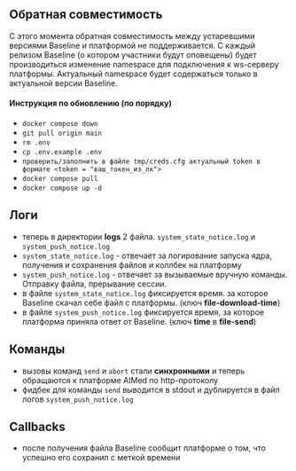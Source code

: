 ## Обратная совместимость
С этого момента обратная совместимость между устаревшими версиями Baseline и платформой не поддерживается.
С каждый релизом Baseline (о котором участники будут оповещены) будет производиться изменение namespace для подключения к ws-серверу платформы. Актуальный namespace будет содержаться только в актуальной версии Baseline.
#### Инструкция по обновлению (по порядку)
- ```docker compose down```
- ```git pull origin main```
- ```rm .env```
- ```cp .env.example .env```
- ```проверить/заполнить в файле tmp/creds.cfg актуальный token в формате <token = "ваш_токен_из_лк">```
- ```docker compose pull```
- ```docker compose up -d```

## Логи
- теперь в директории **logs** 2 файла. ```system_state_notice.log``` и ```system_push_notice.log```
- ```system_state_notice.log``` - отвечает за логирование запуска ядра, получения и сохранения файлов и коллбек на платформу
-   ```system_push_notice.log``` - отвечает за вызываемые вручную команды. Отправку файла, прерывание сессии.
-   в файле ```system_state_notice.log``` фиксируется время. за которое Baseline скачал себе файл с платформы. (ключ **file-download-time**)
-   в файле ```system_push_notice.log``` фиксируется время, за которое платформа приняла ответ от Baseline. (ключ **time** в **file-send**)

## Команды
- вызовы команд ```send``` и ```abort``` стали **синхронными** и теперь обращаются к платформе AIMed по http-протоколу
- фидбек для команды ```send``` выводится в stdout и дублируется в файл логов ```system_push_notice.log```

## Callbacks
- после получения файла  Baseline сообщит платформе о том, что успешно его сохранил с меткой времени